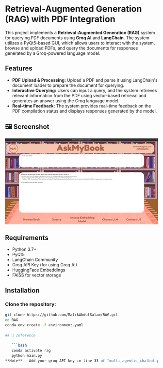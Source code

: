 # Retrieval-Augmented Generation (RAG) with PDF Integration

This project implements a **Retrieval-Augmented Generation (RAG)** system for querying PDF documents using **Groq AI** and **LangChain**. The system utilizes a PyQt5-based GUI, which allows users to interact with the system, browse and upload PDFs, and query the documents for responses generated by a Groq-powered language model.

## Features
- **PDF Upload & Processing:** Upload a PDF and parse it using LangChain's document loader to prepare the document for querying.
- **Interactive Querying:** Users can input a query, and the system retrieves relevant information from the PDF using vector-based retrieval and generates an answer using the Groq language model.
- **Real-time Feedback:** The system provides real-time feedback on the PDF compilation status and displays responses generated by the model.
## 🖼️ Screenshot

![Chatbot Flow Screenshot](resources/rag.png)

## Requirements
- Python 3.7+
- PyQt5
- LangChain Community
- Groq API Key (for using Groq AI)
- HuggingFace Embeddings
- FAISS for vector storage

## Installation

### Clone the repository:
```bash
git clone https://github.com/MalikAbdulSalam/RAG.git
cd RAG
conda env create -f environment.yaml

## 🔧 Inference

   ```bash
   conda activate rag
   python main.py
**Note** – Add your groq API key in line 33 of "multi_agentic_chatbot.py"


